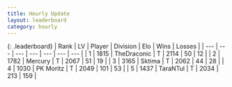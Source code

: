 ```yaml
---
title: Hourly Update
layout: leaderboard
category: hourly
---
```


{: .leaderboard}
| Rank | LV | Player | Division | Elo | Wins | Losses |
| --- | --- | --- | --- | --- | --- | --- |
| <span data-change="0">1</span> | 1815 | <span title="ID: 544310">TheDraconic</span> | T | <span data-change="0">2114</span> | <span data-change="0">50</span> | <span data-change="0">12</span> |
| <span data-change="0">2</span> | 1782 | <span title="ID: 692745">Mercury</span> | T | <span data-change="0">2067</span> | <span data-change="0">51</span> | <span data-change="0">19</span> |
| <span data-change="2">3</span> | 3165 | <span title="ID: 353063">Sktima</span> | T | <span data-change="21">2062</span> | <span data-change="3">44</span> | <span data-change="0">28</span> |
| <span data-change="0">4</span> | 1030 | <span title="ID: 427478">PK Moritz</span> | T | <span data-change="0">2049</span> | <span data-change="0">101</span> | <span data-change="0">53</span> |
| <span data-change="-2">5</span> | 1437 | <span title="ID: 285323">TaraNTul</span> | T | <span data-change="-16">2034</span> | <span data-change="1">213</span> | <span data-change="2">159</span> |